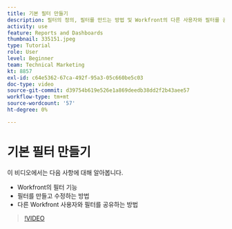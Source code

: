 ```yaml
---
title: 기본 필터 만들기
description: 필터의 정의, 필터를 만드는 방법 및 Workfront의 다른 사용자와 필터를 공유하는 방법에 대해 알아봅니다.
activity: use
feature: Reports and Dashboards
thumbnail: 335151.jpeg
type: Tutorial
role: User
level: Beginner
team: Technical Marketing
kt: 8857
exl-id: c64e5362-67ca-492f-95a3-05c660be5c03
doc-type: video
source-git-commit: d39754b619e526e1a869deedb38dd2f2b43aee57
workflow-type: tm+mt
source-wordcount: '57'
ht-degree: 0%

---
```


# 기본 필터 만들기

이 비디오에서는 다음 사항에 대해 알아봅니다.

* Workfront의 필터 기능
* 필터를 만들고 수정하는 방법
* 다른 Workfront 사용자와 필터를 공유하는 방법

>[!VIDEO](https://video.tv.adobe.com/v/335151/?quality=12)
